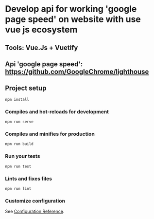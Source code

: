 # Develop api for working 'google page speed' on website with use vue js ecosystem

## Tools: Vue.Js + Vuetify 
## Api 'google page speed': https://github.com/GoogleChrome/lighthouse

## Project setup
```
npm install
```

### Compiles and hot-reloads for development
```
npm run serve
```

### Compiles and minifies for production
```
npm run build
```

### Run your tests
```
npm run test
```

### Lints and fixes files
```
npm run lint
```

### Customize configuration
See [Configuration Reference](https://cli.vuejs.org/config/).
